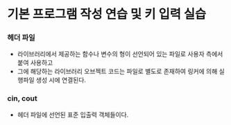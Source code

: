 # 기본 프로그램 작성 연습 및 키 입력 실습

### 헤더 파일

- 라이브러리에서 제공하는 함수나 변수의 형이 선언되어 있는 파일로 사용자 측에서 붙여 사용하고
- 그에 해당하는 라이브러리 오브젝트 코드는 파일로 별도로 존재하여 링커에 의해 실행파일 생성 시에 연결된다.

### cin, cout

- 헤더 파일에 선언된 표준 입출력 객체들이다.
